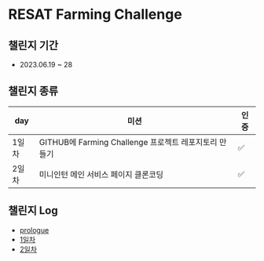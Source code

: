 # RESAT Farming Challenge

## 챌린지 기간
- 2023.06.19 ~ 28

## 챌린지 종류
|day|미션|인증|
|------|---|---|
|1일차|GITHUB에 Farming Challenge 프로젝트 레포지토리 만들기|✅|
|2일차|미니인턴 메인 서비스 페이지 클론코딩|✅|


## 챌린지 Log
- [prologue](https://bluemind917.tistory.com/258)
- [1일차](https://bluemind917.tistory.com/259)
- [2일차](https://bluemind917.tistory.com/260)
